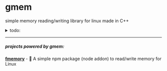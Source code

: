 # gmem
simple memory reading/writing library for linux made in C++

<details>
<summary>todo:</summary>
  
    - c# version
    - add Windows support

</details>

***

##### projects powered by gmem:

[**fmemory**](https://github.com/otvv/fmemory) - :floppy_disk: A simple npm package (node addon) to read/write memory for Linux

